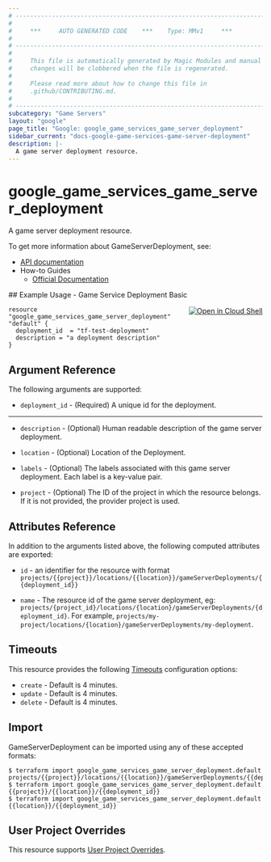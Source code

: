 ```yaml
---
# ----------------------------------------------------------------------------
#
#     ***     AUTO GENERATED CODE    ***    Type: MMv1     ***
#
# ----------------------------------------------------------------------------
#
#     This file is automatically generated by Magic Modules and manual
#     changes will be clobbered when the file is regenerated.
#
#     Please read more about how to change this file in
#     .github/CONTRIBUTING.md.
#
# ----------------------------------------------------------------------------
subcategory: "Game Servers"
layout: "google"
page_title: "Google: google_game_services_game_server_deployment"
sidebar_current: "docs-google-game-services-game-server-deployment"
description: |-
  A game server deployment resource.
---
```


# google\_game\_services\_game\_server\_deployment

A game server deployment resource.

To get more information about GameServerDeployment, see:

* [API documentation](https://cloud.google.com/game-servers/docs/reference/rest/v1beta/projects.locations.gameServerDeployments)
* How-to Guides
    * [Official Documentation](https://cloud.google.com/game-servers/docs)

<div class = "oics-button" style="float: right; margin: 0 0 -15px">
  <a href="https://console.cloud.google.com/cloudshell/open?cloudshell_git_repo=https%3A%2F%2Fgithub.com%2Fterraform-google-modules%2Fdocs-examples.git&cloudshell_working_dir=game_service_deployment_basic&cloudshell_image=gcr.io%2Fgraphite-cloud-shell-images%2Fterraform%3Alatest&open_in_editor=main.tf&cloudshell_print=.%2Fmotd&cloudshell_tutorial=.%2Ftutorial.md" target="_blank">
    <img alt="Open in Cloud Shell" src="//gstatic.com/cloudssh/images/open-btn.svg" style="max-height: 44px; margin: 32px auto; max-width: 100%;">
  </a>
</div>
## Example Usage - Game Service Deployment Basic


```hcl
resource "google_game_services_game_server_deployment" "default" {
  deployment_id  = "tf-test-deployment"
  description = "a deployment description"
}
```

## Argument Reference

The following arguments are supported:


* `deployment_id` -
  (Required)
  A unique id for the deployment.


- - -


* `description` -
  (Optional)
  Human readable description of the game server deployment.

* `location` -
  (Optional)
  Location of the Deployment.

* `labels` -
  (Optional)
  The labels associated with this game server deployment. Each label is a
  key-value pair.

* `project` - (Optional) The ID of the project in which the resource belongs.
    If it is not provided, the provider project is used.


## Attributes Reference

In addition to the arguments listed above, the following computed attributes are exported:

* `id` - an identifier for the resource with format `projects/{{project}}/locations/{{location}}/gameServerDeployments/{{deployment_id}}`

* `name` -
  The resource id of the game server deployment, eg:
  `projects/{project_id}/locations/{location}/gameServerDeployments/{deployment_id}`.
  For example,
  `projects/my-project/locations/{location}/gameServerDeployments/my-deployment`.


## Timeouts

This resource provides the following
[Timeouts](/docs/configuration/resources.html#timeouts) configuration options:

- `create` - Default is 4 minutes.
- `update` - Default is 4 minutes.
- `delete` - Default is 4 minutes.

## Import


GameServerDeployment can be imported using any of these accepted formats:

```
$ terraform import google_game_services_game_server_deployment.default projects/{{project}}/locations/{{location}}/gameServerDeployments/{{deployment_id}}
$ terraform import google_game_services_game_server_deployment.default {{project}}/{{location}}/{{deployment_id}}
$ terraform import google_game_services_game_server_deployment.default {{location}}/{{deployment_id}}
```

## User Project Overrides

This resource supports [User Project Overrides](https://www.terraform.io/docs/providers/google/guides/provider_reference.html#user_project_override).
